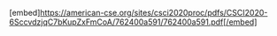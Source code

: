 [embed]https://american-cse.org/sites/csci2020proc/pdfs/CSCI2020-6SccvdzjqC7bKupZxFmCoA/762400a591/762400a591.pdf[/embed]
